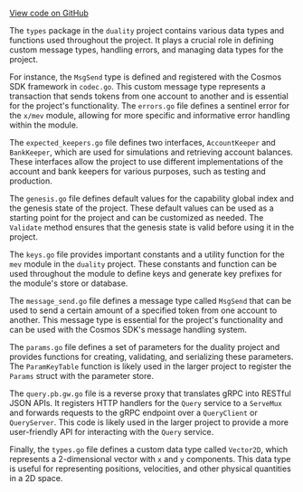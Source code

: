 [View code on GitHub](https://github.com/duality-labs/duality/utodoc/docs/json/x/mev/types)

The `types` package in the `duality` project contains various data types and functions used throughout the project. It plays a crucial role in defining custom message types, handling errors, and managing data types for the project.

For instance, the `MsgSend` type is defined and registered with the Cosmos SDK framework in `codec.go`. This custom message type represents a transaction that sends tokens from one account to another and is essential for the project's functionality. The `errors.go` file defines a sentinel error for the `x/mev` module, allowing for more specific and informative error handling within the module.

The `expected_keepers.go` file defines two interfaces, `AccountKeeper` and `BankKeeper`, which are used for simulations and retrieving account balances. These interfaces allow the project to use different implementations of the account and bank keepers for various purposes, such as testing and production.

The `genesis.go` file defines default values for the capability global index and the genesis state of the project. These default values can be used as a starting point for the project and can be customized as needed. The `Validate` method ensures that the genesis state is valid before using it in the project.

The `keys.go` file provides important constants and a utility function for the `mev` module in the `duality` project. These constants and function can be used throughout the module to define keys and generate key prefixes for the module's store or database.

The `message_send.go` file defines a message type called `MsgSend` that can be used to send a certain amount of a specified token from one account to another. This message type is essential for the project's functionality and can be used with the Cosmos SDK's message handling system.

The `params.go` file defines a set of parameters for the duality project and provides functions for creating, validating, and serializing these parameters. The `ParamKeyTable` function is likely used in the larger project to register the `Params` struct with the parameter store.

The `query.pb.gw.go` file is a reverse proxy that translates gRPC into RESTful JSON APIs. It registers HTTP handlers for the `Query` service to a `ServeMux` and forwards requests to the gRPC endpoint over a `QueryClient` or `QueryServer`. This code is likely used in the larger project to provide a more user-friendly API for interacting with the `Query` service.

Finally, the `types.go` file defines a custom data type called `Vector2D`, which represents a 2-dimensional vector with `x` and `y` components. This data type is useful for representing positions, velocities, and other physical quantities in a 2D space.
